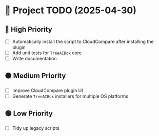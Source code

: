 # 📝 Project TODO (2025-04-30)

## 🔴 High Priority
- [ ] Automatically install the script to CloudCompare after installing the plugin
- [ ] Add unit tests for `TreeAIBox` core
- [ ] Write documentation

## 🟠 Medium Priority
- [ ] Improve CloudCompare plugin UI
- [ ] Generate `TreeAIBox` installers for multiple OS platforms

## 🟢 Low Priority
- [ ] Tidy up legacy scripts
